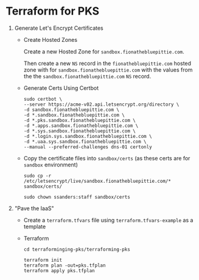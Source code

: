#   Terraform for PKS

1.  Generate Let's Encrypt Certificates

    *   Create Hosted Zones

        Create a new Hosted Zone for `sandbox.fionathebluepittie.com`.

        Then create a new `NS` record in the `fionathebluepittie.com` hosted zone with for `sandbox.fionathebluepittie.com` with the values from the the `sandbox.fionathebluepittie.com` `NS` record.

    *   Generate Certs Using Certbot
        ```
        sudo certbot \
        --server https://acme-v02.api.letsencrypt.org/directory \
        -d sandbox.fionathebluepittie.com \
        -d *.sandbox.fionathebluepittie.com \
        -d *.pks.sandbox.fionathebluepittie.com \
        -d *.apps.sandbox.fionathebluepittie.com \
        -d *.sys.sandbox.fionathebluepittie.com \
        -d *.login.sys.sandbox.fionathebluepittie.com \
        -d *.uaa.sys.sandbox.fionathebluepittie.com \
        --manual --preferred-challenges dns-01 certonly
        ```

    *   Copy the certificate files into `sandbox/certs` (as these certs are for `sandbox` environment)
        ```
        sudo cp -r /etc/letsencrypt/live/sandbox.fionathebluepittie.com/* sandbox/certs/

        sudo chown ssanders:staff sandbox/certs
        ```

1.  "Pave the IaaS"

    *   Create a `terraform.tfvars` file using `terraform.tfvars-example` as a template

    *   Terraform
        ```
        cd terraforminging-pks/terraforming-pks

        terraform init
        terraform plan -out=pks.tfplan
        terraform apply pks.tfplan
        ```
